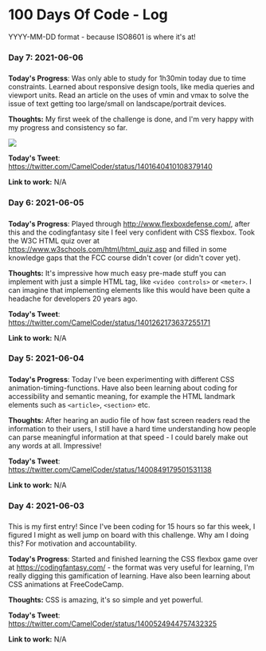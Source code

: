 # 100 Days Of Code - Log
YYYY-MM-DD format - because ISO8601 is where it's at!

### Day 7: 2021-06-06
##### 

**Today's Progress**: Was only able to study for 1h30min today due to time constraints. Learned about responsive design tools, like media queries and viewport units. Read an article on the uses of vmin and vmax to solve the issue of text getting too large/small on landscape/portrait devices.

**Thoughts:** My first week of the challenge is done, and I'm very happy with my progress and consistency so far.

<img src="https://i.imgur.com/4JYWEyE.png">

**Today's Tweet**: https://twitter.com/CamelCoder/status/1401640410108379140

**Link to work:** N/A

### Day 6: 2021-06-05
##### 

**Today's Progress**: Played through http://www.flexboxdefense.com/, after this and the codingfantasy site I feel very confident with CSS flexbox. Took the W3C HTML quiz over at https://www.w3schools.com/html/html_quiz.asp and filled in some knowledge gaps that the FCC course didn't cover (or didn't cover yet).

**Thoughts:** It's impressive how much easy pre-made stuff you can implement with just a simple HTML tag, like `<video controls>` or `<meter>`. I can imagine that implementing elements like this would have been quite a headache for developers 20 years ago.

**Today's Tweet**: https://twitter.com/CamelCoder/status/1401262173637255171

**Link to work:** N/A

### Day 5: 2021-06-04
##### 

**Today's Progress**: Today I've been experimenting with different CSS animation-timing-functions. Have also been learning about coding for accessibility and semantic meaning, for example the HTML landmark elements such as `<article>`, `<section>` etc.

**Thoughts:** After hearing an audio file of how fast screen readers read the information to their users, I still have a hard time understanding how people can parse meaningful information at that speed - I could barely make out any words at all. Impressive!

**Today's Tweet**: https://twitter.com/CamelCoder/status/1400849179501531138

**Link to work:** N/A

### Day 4: 2021-06-03
##### 

This is my first entry! Since I've been coding for 15 hours so far this week, I figured I might as well jump on board with this challenge. Why am I doing this? For motivation and accountability.

**Today's Progress**: Started and finished learning the CSS flexbox game over at https://codingfantasy.com/ - the format was very useful for learning, I'm really digging this gamification of learning. Have also been learning about CSS animations at FreeCodeCamp.

**Thoughts:** CSS is amazing, it's so simple and yet powerful.

**Today's Tweet**: https://twitter.com/CamelCoder/status/1400524944757432325

**Link to work:** N/A
